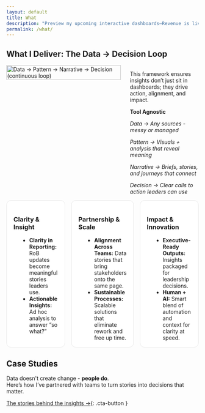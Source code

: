 ```yaml
---
layout: default
title: What
description: "Preview my upcoming interactive dashboards—Revenue is live in preview, with HR and Marketing dashboards coming soon!"
permalink: /what/
---
```


## What I Deliver: The Data → Decision Loop  
<div style="display: flex; align-items: flex-start; gap: 1.5rem; flex-wrap: wrap;">
  <picture>
    <source 
      srcset="{{ '/assets/images/Data Journey.svg' | relative_url }}" 
      media="(prefers-color-scheme: dark)">
    <img 
      src="{{ '/assets/images/Data Journey.svg' | relative_url }}" 
      alt="Data → Pattern → Narrative → Decision (continuous loop)"
      style="width: 100%; max-width: 300px; height: auto; border: none; align-self: flex-start;">
  </picture>
  <div style="flex: 1;">  
    <p>This framework ensures insights don’t just sit in dashboards; they drive action, alignment, and impact.</p>
    <p><strong>Tool Agnostic</strong></p>
    <p><em>Data → Any sources - messy or managed</em></p>
    <p><em>Pattern → Visuals + analysis that reveal meaning</em></p>
    <p><em>Narrative → Briefs, stories, and journeys that connect</em></p>
    <p><em>Decision → Clear calls to action leaders can use</em></p>
  </div>
</div>

<style>
  .psa-grid{display:grid;grid-template-columns:repeat(3,1fr);gap:1rem}
  .psa-card{background:#fff;border:1px solid #e6e6e6;border-radius:12px;padding:1rem 1.1rem}
  .psa-card h4{margin:.25rem 0 .5rem;font-size:1.05rem}
  .psa-card ul{margin:.25rem 0 0 1.1rem}
  .psa-muted{color:#666;font-style:italic;margin:.75rem 0 0}
  @media (max-width:900px){.psa-grid{grid-template-columns:1fr 1fr}}
  @media (max-width:640px){.psa-grid{grid-template-columns:1fr}}
</style>

<div class="psa-grid">
  <div class="psa-card">
    <h3>Clarity &amp; Insight</h3>
    <ul>
      <li><strong>Clarity in Reporting:</strong> RoB updates become meaningful stories leaders use.</li>
      <li><strong>Actionable Insights:</strong> Ad hoc analysis to answer “so what?”</li>
    </ul>
  </div>
  <div class="psa-card">
    <h3>Partnership &amp; Scale</h3>
    <ul>
      <li><strong>Alignment Across Teams:</strong> Data stories that bring stakeholders onto the same page.</li>
      <li><strong>Sustainable Processes:</strong> Scalable solutions that eliminate rework and free up time.</li>
    </ul>
  </div>
  <div class="psa-card">
    <h3>Impact &amp; Innovation</h3>
    <ul>
      <li><strong>Executive-Ready Outputs:</strong> Insights packaged for leadership decisions.</li>
      <li><strong>Human + AI:</strong> Smart blend of automation and context for clarity at speed.</li>
    </ul>
  </div>
</div>

## Case Studies  
Data doesn't create change - **people do**.  
Here’s how I’ve partnered with teams to turn stories into decisions that matter.

[The stories behind the insights →](/why/){: .cta-button }
